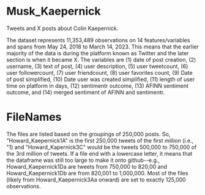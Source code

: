 # Musk_Kaepernick
Tweets and X posts about Colin Kaepernick.

The dataset represents 11,353,489 observations on 14 features/variables and spans from May 24, 2018 to March 14, 2023. This means that the earlier majority of the data is during the platform known as Twitter and the later section is when it became X. 
The variables are (1) date of post creation, (2) username, (3) text of post, (4) user description, (5) user tweetcount, (6) user followercount, (7) user friendcount, (8) user favorites count, (9) Date of post simplified, (10) Date user was created simplified, (11) length of user time on platform in days, (12) sentimentr outcome, (13) AFINN sentiment outcome, and (14) merged sentiment of AFINN and sentimentr.

# FileNames
The files are listed based on the groupings of 250,000 posts. So, "Howard_Kaepernick1A" is the first 250,000 tweets of the first million (i.e., "1) and "Howard_Kapernick3C" would be the tweets 500,000 to 750,000 of the 3rd million of tweets. If a file end with a lowercase letter, it means that the dataframe was still too large to make it onto github--e.g., Howard_Kaepernick1Da are tweets from 750,000 to 820,00 and Howard_Kaepernick1Db are from 820,001 to 1,000,000. Most of the files (likely from Howard_Kaepernick3Aa onward) are set to exactly 125,000 observations. 
